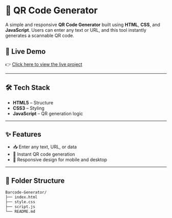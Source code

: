 # 🔳 QR Code Generator

A simple and responsive **QR Code Generator** built using **HTML**, **CSS**, and **JavaScript**. Users can enter any text or URL, and this tool instantly generates a scannable QR code.

## 🚀 Live Demo

👉 [Click here to view the live project](https://jaldeep223.github.io/QR-code-generator/)

---

## 🛠️ Tech Stack

- **HTML5** – Structure
- **CSS3** – Styling
- **JavaScript** – QR generation logic


---

## ✨ Features

- 📥 Enter any text, URL, or data
- 🔳 Instant QR code generation
- 📱 Responsive design for mobile and desktop

---

## 📂 Folder Structure

```bash
Barcode-Generator/
├── index.html
├── style.css
├── script.js
└── README.md





















